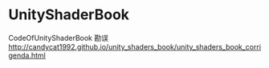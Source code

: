 # UnityShaderBook
CodeOfUnityShaderBook
勘误 http://candycat1992.github.io/unity_shaders_book/unity_shaders_book_corrigenda.html
